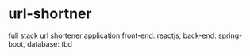 # url-shortner
full stack url shortener application 
front-end: reactjs, back-end: spring-boot, database: tbd 
